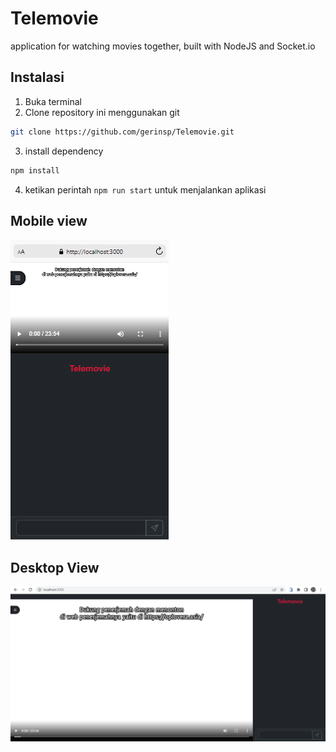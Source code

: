 # Telemovie
application for watching movies together, built with NodeJS and Socket.io

## Instalasi

1. Buka terminal
2. Clone repository ini menggunakan git 

```bash
git clone https://github.com/gerinsp/Telemovie.git
```

3. install dependency

```bash
npm install
```

4. ketikan perintah <code>npm run start</code> untuk menjalankan aplikasi

## Mobile view

<img src="https://github.com/gerinsp/stats/blob/main/mobile.png" />

## Desktop View

<img src="https://github.com/gerinsp/stats/blob/main/dekstop.png" />



